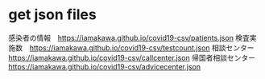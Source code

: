 # get json files
感染者の情報　https://iamakawa.github.io/covid19-csv/patients.json
検査実施数　https://iamakawa.github.io/covid19-csv/testcount.json
相談センター　https://iamakawa.github.io/covid19-csv/callcenter.json
帰国者相談センター　https://iamakawa.github.io/covid19-csv/advicecenter.json

